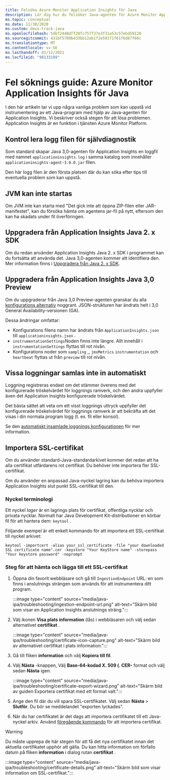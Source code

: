 ```yaml
---
title: Felsöka Azure Monitor Application Insights för Java
description: Lär dig hur du felsöker Java-agenten för Azure Monitor Application Insights
ms.topic: conceptual
ms.date: 11/30/2020
ms.custom: devx-track-java
ms.openlocfilehash: 54bf2440dff20fc757f37e3f31a53c57ebd59120
ms.sourcegitcommit: 431bf5709b433bb12ab1f2e591f1f61f6d87f66c
ms.translationtype: MT
ms.contentlocale: sv-SE
ms.lasthandoff: 01/12/2021
ms.locfileid: "98133199"
---
```

# <a name="troubleshooting-guide-azure-monitor-application-insights-for-java"></a>Fel söknings guide: Azure Monitor Application Insights för Java

I den här artikeln tar vi upp några vanliga problem som kan uppstå vid instrumentering av ett Java-program med hjälp av Java-agenten för Application Insights. Vi beskriver också stegen för att lösa problemen. Application Insights är en funktion i tjänsten Azure Monitor Platform.

## <a name="check-the-self-diagnostic-log-file"></a>Kontrol lera logg filen för självdiagnostik

Som standard skapar Java 3,0-agenten för Application Insights en loggfil med namnet `applicationinsights.log` i samma katalog som innehåller `applicationinsights-agent-3.0.0.jar` filen.

Den här logg filen är den första platsen där du kan söka efter tips till eventuella problem som kan uppstå.

## <a name="jvm-fails-to-start"></a>JVM kan inte startas

Om JVM inte kan starta med "Det gick inte att öppna ZIP-filen eller JAR-manifestet", kan du försöka hämta om agentens jar-fil på nytt, eftersom den kan ha skadats under fil överföringen.

## <a name="upgrade-from-the-application-insights-java-2x-sdk"></a>Uppgradera från Application Insights Java 2. x SDK

Om du redan använder Application Insights Java 2. x SDK i programmet kan du fortsätta att använda det. Java 3,0-agenten kommer att identifiera den. Mer information finns i [Uppgradera från Java 2. x SDK](./java-standalone-upgrade-from-2x.md).

## <a name="upgrade-from-application-insights-java-30-preview"></a>Uppgradera från Application Insights Java 3,0 Preview

Om du uppgraderar från Java 3,0 Preview-agenten granskar du alla [konfigurations alternativ](./java-standalone-config.md) noggrant. JSON-strukturen har ändrats helt i 3,0 General Availability-versionen (GA).

Dessa ändringar omfattar:

-  Konfigurations filens namn har ändrats från `ApplicationInsights.json` till `applicationinsights.json` .
-  `instrumentationSettings`Noden finns inte längre. Allt innehåll i `instrumentationSettings` flyttas till rot nivån. 
-  Konfigurations noder som `sampling` ,, `jmxMetrics` `instrumentation` och `heartbeat` flyttas ut från `preview` till rot nivån.

## <a name="some-logging-is-not-auto-collected"></a>Vissa loggningar samlas inte in automatiskt

Loggning registreras endast om det stämmer överens med det konfigurerade tröskelvärdet för loggnings ramverk, och den andra uppfyller även det Application Insights konfigurerade tröskelvärdet.

Det bästa sättet att veta om ett visst loggnings uttryck uppfyller det konfigurerade tröskelvärdet för loggnings ramverk är att bekräfta att det visas i din normala program logg (t. ex. fil eller konsol).

Se den [automatiskt insamlade loggnings konfigurationen](./java-standalone-config.md#auto-collected-logging) för mer information.

## <a name="import-ssl-certificates"></a>Importera SSL-certifikat

Om du använder standard-Java-standardarkivet kommer det redan att ha alla certifikat utfärdarens rot certifikat. Du behöver inte importera fler SSL-certifikat.

Om du använder en anpassad Java-nyckel lagring kan du behöva importera Application Insights slut punkt SSL-certifikat till den.

### <a name="key-terminology"></a>Nyckel terminologi
Ett nyckel *lager* är en lagrings plats för certifikat, offentliga nycklar och privata nycklar. Normalt har Java Development Kit-distributioner en körbar fil för att hantera dem: `keytool` .

Följande exempel är ett enkelt kommando för att importera ett SSL-certifikat till nyckel arkivet:

`keytool -importcert -alias your_ssl_certificate -file "your downloaded SSL certificate name".cer -keystore "Your KeyStore name" -storepass "Your keystore password" -noprompt`

### <a name="steps-to-download-and-add-an-ssl-certificate"></a>Steg för att hämta och lägga till ett SSL-certifikat

1.  Öppna din favorit webbläsare och gå till `IngestionEndpoint` URL: en som finns i anslutnings strängen som används för att instrumentera ditt program.

    :::image type="content" source="media/java-ipa/troubleshooting/ingestion-endpoint-url.png" alt-text="Skärm bild som visar en Application Insights anslutnings sträng.":::

2.  Välj ikonen **Visa plats information** (lås) i webbläsaren och välj sedan alternativet **certifikat** .

    :::image type="content" source="media/java-ipa/troubleshooting/certificate-icon-capture.png" alt-text="Skärm bild av alternativet certifikat i plats information.":::

3.  Gå till fliken **information** och välj **Kopiera till fil**.
4.  Välj **Nästa** -knappen, Välj **Base-64-kodad X. 509 (. CER-** format och välj sedan **Nästa** igen.

    :::image type="content" source="media/java-ipa/troubleshooting/certificate-export-wizard.png" alt-text="Skärm bild av guiden Exportera certifikat med ett format valt.":::

5.  Ange den fil där du vill spara SSL-certifikatet. Välj sedan **Nästa**  >  **Slutför**. Du bör se meddelandet "exporten lyckades".
6.  När du har certifikatet är det dags att importera certifikatet till ett Java-nyckel arkiv. Använd [föregående kommando](#key-terminology) för att importera certifikat.

> [!WARNING]
> Du måste upprepa de här stegen för att få det nya certifikatet innan det aktuella certifikatet upphör att gälla. Du kan hitta information om förfallo datum på fliken **information** i dialog rutan **certifikat** .
>
> :::image type="content" source="media/java-ipa/troubleshooting/certificate-details.png" alt-text="Skärm bild som visar information om SSL-certifikat.":::
